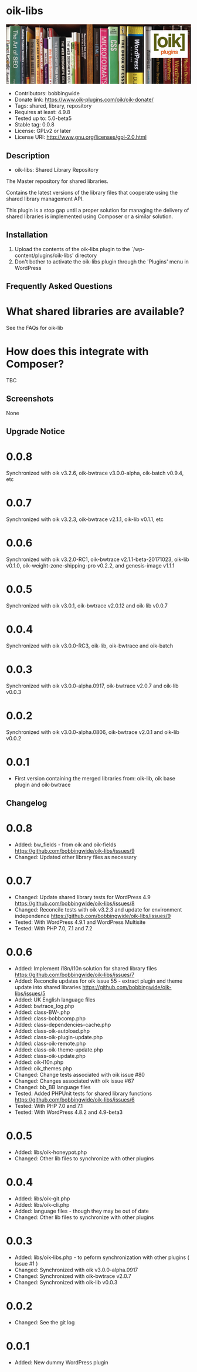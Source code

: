 # oik-libs 
![banner](https://raw.githubusercontent.com/bobbingwide/oik-libs/master/assets/oik-libs-banner-772x250.jpg)
* Contributors: bobbingwide
* Donate link: https://www.oik-plugins.com/oik/oik-donate/
* Tags: shared, library, repository
* Requires at least: 4.9.8
* Tested up to: 5.0-beta5
* Stable tag: 0.0.8
* License: GPLv2 or later
* License URI: http://www.gnu.org/licenses/gpl-2.0.html

## Description 
* oik-libs: Shared Library Repository

The Master repository for shared libraries.

Contains the latest versions of the library files that cooperate using the shared library management API.

This plugin is a stop gap until a proper solution for managing the delivery of shared libraries is
implemented using Composer or a similar solution.

## Installation 
1. Upload the contents of the oik-libs plugin to the `/wp-content/plugins/oik-libs' directory
1. Don't bother to activate the oik-libs plugin through the 'Plugins' menu in WordPress

## Frequently Asked Questions 

# What shared libraries are available? 
See the FAQs for oik-lib

# How does this integrate with Composer? 
TBC


## Screenshots 
None

## Upgrade Notice 
# 0.0.8 
Synchronized with oik v3.2.6, oik-bwtrace v3.0.0-alpha, oik-batch v0.9.4, etc

# 0.0.7 
Synchronized with oik v3.2.3, oik-bwtrace v2.1.1, oik-lib v0.1.1, etc

# 0.0.6 
Synchronized with oik v3.2.0-RC1, oik-bwtrace v2.1.1-beta-20171023, oik-lib v0.1.0, oik-weight-zone-shipping-pro v0.2.2, and genesis-image v1.1.1

# 0.0.5 
Synchronized with oik v3.0.1, oik-bwtrace v2.0.12 and oik-lib v0.0.7

# 0.0.4 
Synchronized with oik v3.0.0-RC3, oik-lib, oik-bwtrace and oik-batch

# 0.0.3 
Synchronized with oik v3.0.0-alpha.0917, oik-bwtrace v2.0.7 and oik-lib v0.0.3

# 0.0.2 
Synchronized with oik v3.0.0-alpha.0806, oik-bwtrace v2.0.1 and oik-lib v0.0.2

# 0.0.1 
* First version containing the merged libraries from: oik-lib, oik base plugin and oik-bwtrace

## Changelog 
# 0.0.8 
* Added: bw_fields - from oik and oik-fields https://github.com/bobbingwide/oik-libs/issues/9
* Changed: Updated other library files as necessary

# 0.0.7 
* Changed: Update shared library tests for WordPress 4.9 https://github.com/bobbingwide/oik-libs/issues/8
* Changed: Reconcile tests with oik v3.2.3 and update for environment independence https://github.com/bobbingwide/oik-libs/issues/9
* Tested: With WordPress 4.9.1 and WordPress Multisite
* Tested: With PHP 7.0, 7.1 and 7.2

# 0.0.6 
* Added: Implement i18n/l10n solution for shared library files https://github.com/bobbingwide/oik-libs/issues/7
* Added: Reconcile updates for oik issue 55 - extract plugin and theme update into shared libraries https://github.com/bobbingwide/oik-libs/issues/5
* Added: UK English language files
* Added: bwtrace_log.php
* Added: class-BW-.php
* Added: class-bobbcomp.php
* Added: class-dependencies-cache.php
* Added: class-oik-autoload.php
* Added: class-oik-plugin-update.php
* Added: class-oik-remote.php
* Added: class-oik-theme-update.php
* Added: class-oik-update.php
* Added: oik-l10n.php
* Added: oik_themes.php
* Changed: Change tests associated with oik issue #80
* Changed: Changes associated with oik issue #67
* Changed: bb_BB language files
* Tested: Added PHPUnit tests for shared library functions https://github.com/bobbingwide/oik-libs/issues/6
* Tested: With PHP 7.0 and 7.1
* Tested: With WordPress 4.8.2 and 4.9-beta3

# 0.0.5 
* Added: libs/oik-honeypot.php
* Changed: Other lib files to synchronize with other plugins

# 0.0.4 
* Added: libs/oik-git.php
* Added: libs/oik-cli.php
* Added: language files - though they may be out of date
* Changed: Other lib files to synchronize with other plugins

# 0.0.3 
* Added: libs/oik-libs.php - to peform synchronization with other plugins ( Issue #1 )
* Changed: Synchronized with oik v3.0.0-alpha.0917
* Changed: Synchronized with oik-bwtrace v2.0.7
* Changed: Synchronized with oik-lib v0.0.3

# 0.0.2 
* Changed: See the git log

# 0.0.1
* Added: New dummy WordPress plugin


